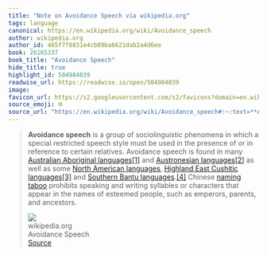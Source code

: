 ```yaml
---
title: "Note on Avoidance Speech via wikipedia.org"
tags: language
canonical: https://en.wikipedia.org/wiki/Avoidance_speech
author: wikipedia.org
author_id: 465f7f8831e4cb09ba6621dab2a4d6ee
book: 26165337
book_title: "Avoidance Speech"
hide_title: true
highlight_id: 504984039
readwise_url: https://readwise.io/open/504984039
image: 
favicon_url: https://s2.googleusercontent.com/s2/favicons?domain=en.wikipedia.org
source_emoji: 🌐
source_url: "https://en.wikipedia.org/wiki/Avoidance_speech#:~:text=**Avoidance%20speech**%20is,parents%2C%20and%20ancestors."
---
```


> **Avoidance speech** is a group of sociolinguistic phenomena in which a special restricted speech style must be used in the presence of or in reference to certain relatives. Avoidance speech is found in many [Australian Aboriginal languages](https://en.wikipedia.org/wiki/Australian_Aboriginal_languages)[[1]](https://en.wikipedia.org/wiki/Avoidance_speech#cite_note-FOOTNOTEDixon1980-1) and [Austronesian languages](https://en.wikipedia.org/wiki/Austronesian_languages)[[2]](https://en.wikipedia.org/wiki/Avoidance_speech#cite_note-FOOTNOTESimons1982157–226-2) as well as some [North American languages](https://en.wikipedia.org/wiki/North_American_languages), [Highland East Cushitic languages](https://en.wikipedia.org/wiki/Highland_East_Cushitic_languages)[[3]](https://en.wikipedia.org/wiki/Avoidance_speech#cite_note-FOOTNOTETreis2005-3) and [Southern Bantu languages](https://en.wikipedia.org/wiki/Bantu_languages).[[4]](https://en.wikipedia.org/wiki/Avoidance_speech#cite_note-FOOTNOTEHerbert1990-4) Chinese [naming taboo](https://en.wikipedia.org/wiki/Naming_taboo) prohibits speaking and writing syllables or characters that appear in the names of esteemed people, such as emperors, parents, and ancestors.
> <div class="quoteback-footer"><div class="quoteback-avatar"><img class="mini-favicon" src="https://s2.googleusercontent.com/s2/favicons?domain=en.wikipedia.org"></div><div class="quoteback-metadata"><div class="metadata-inner"><span style="display:none">FROM:</span><div aria-label="wikipedia.org" class="quoteback-author"> wikipedia.org</div><div aria-label="Avoidance Speech" class="quoteback-title"> Avoidance Speech</div></div></div><div class="quoteback-backlink"><a target="_blank" aria-label="go to the full text of this quotation" rel="noopener" href="https://en.wikipedia.org/wiki/Avoidance_speech#:~:text=**Avoidance%20speech**%20is,parents%2C%20and%20ancestors." class="quoteback-arrow"> Source</a></div></div>